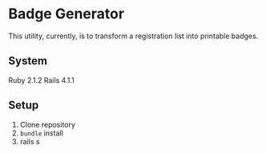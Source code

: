 # Badge Generator
This utility, currently, is to transform a registration list into printable badges.

## System
Ruby 2.1.2
Rails 4.1.1

## Setup
1. Clone repository
2. `bundle` install
3. rails s
